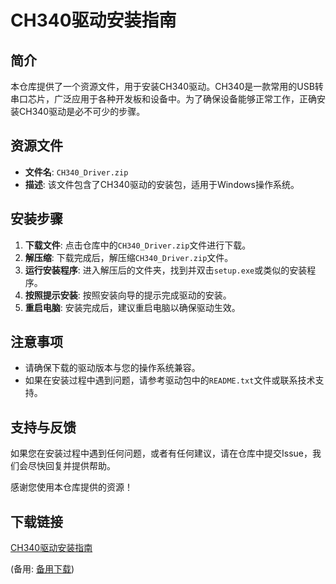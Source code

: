 # CH340驱动安装指南

## 简介
本仓库提供了一个资源文件，用于安装CH340驱动。CH340是一款常用的USB转串口芯片，广泛应用于各种开发板和设备中。为了确保设备能够正常工作，正确安装CH340驱动是必不可少的步骤。

## 资源文件
- **文件名**: `CH340_Driver.zip`
- **描述**: 该文件包含了CH340驱动的安装包，适用于Windows操作系统。

## 安装步骤
1. **下载文件**: 点击仓库中的`CH340_Driver.zip`文件进行下载。
2. **解压缩**: 下载完成后，解压缩`CH340_Driver.zip`文件。
3. **运行安装程序**: 进入解压后的文件夹，找到并双击`setup.exe`或类似的安装程序。
4. **按照提示安装**: 按照安装向导的提示完成驱动的安装。
5. **重启电脑**: 安装完成后，建议重启电脑以确保驱动生效。

## 注意事项
- 请确保下载的驱动版本与您的操作系统兼容。
- 如果在安装过程中遇到问题，请参考驱动包中的`README.txt`文件或联系技术支持。

## 支持与反馈
如果您在安装过程中遇到任何问题，或者有任何建议，请在仓库中提交Issue，我们会尽快回复并提供帮助。

感谢您使用本仓库提供的资源！

## 下载链接
[CH340驱动安装指南](https://pan.quark.cn/s/09dbf20daeed) 

(备用: [备用下载](https://pan.baidu.com/s/1uRpGzFuiEi-rY_ZJs101JQ?pwd=1234))
